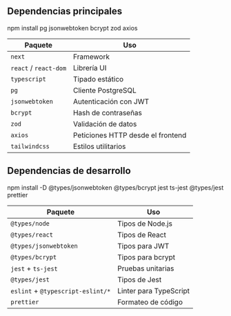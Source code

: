 ## Dependencias principales
npm install pg jsonwebtoken bcrypt zod axios


| Paquete               | Uso                                               |
|-----------------------|---------------------------------------------------|
| `next`                | Framework                                         |
| `react` / `react-dom` | Librería UI                                       |
| `typescript`          | Tipado estático                                   |
| `pg`                  | Cliente PostgreSQL                                |
| `jsonwebtoken`        | Autenticación con JWT                             |
| `bcrypt`              | Hash de contraseñas                               |
| `zod`                 | Validación de datos                               |
| `axios`               | Peticiones HTTP desde el frontend                 |
| `tailwindcss`         | Estilos utilitarios                               |


## Dependencias de desarrollo
npm install -D  @types/jsonwebtoken @types/bcrypt jest ts-jest @types/jest prettier

| Paquete               | Uso                                     |
|-----------------------|-----------------------------------------|
| `@types/node`         | Tipos de Node.js                        |
| `@types/react`        | Tipos de React                          |
| `@types/jsonwebtoken` | Tipos para JWT                          |
| `@types/bcrypt`       | Tipos para bcrypt                       |
| `jest` + `ts-jest`    | Pruebas unitarias                       |
| `@types/jest`         | Tipos de Jest                           |
| `eslint` + `@typescript-eslint/*` | Linter para TypeScript      |
| `prettier`            | Formateo de código                      |



